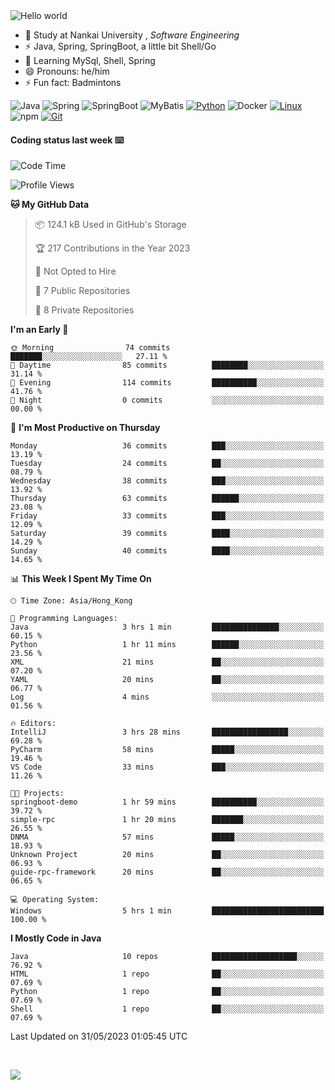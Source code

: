 

<img src="https://raw.githubusercontent.com/sagar-viradiya/sagar-viradiya/master/resources/banner.png" alt="Hello world">


<br/>


- 🍻  Study at Nankai University , _Software Engineering_
- ⚡  Java, Spring, SpringBoot, a little bit Shell/Go
- 🌱 Learning MySql, Shell, Spring
- 😄 Pronouns: he/him
- ⚡ Fun fact: Badmintons

![Java](https://img.shields.io/badge/-Java-007396?style=flat-square&logo=java&logoColor=ffffff)
![Spring](https://img.shields.io/badge/-Spring-green)
![SpringBoot](https://img.shields.io/badge/-SpringBoot-green)
![MyBatis](https://img.shields.io/badge/-MyBatis-yellowgreen)
[![Python](https://img.shields.io/badge/-Python-3776AB?style=flat-square&logo=python&logoColor=ffffff)](https://www.python.org/)
![Docker](https://img.shields.io/badge/Docker-2496ED?style=flat-square&logo=docker&logoColor=ffffff)
[![Linux](https://img.shields.io/badge/-Linux-333333?style=flat-square&logo=linux&logoColor=white)](https://www.linuxfoundation.org/)
![npm](https://img.shields.io/badge/-NPM-CB3837?style=flat-square&logo=npm&logoColor=white)
[![Git](https://img.shields.io/badge/-Git-f05032?style=flat-square&logo=git&logoColor=white)](https://git-scm.com/)

#### Coding status last week ⌨️

<!--START_SECTION:waka-->
![Code Time](http://img.shields.io/badge/Code%20Time-195%20hrs%2030%20mins-blue)

![Profile Views](http://img.shields.io/badge/Profile%20Views-0-blue)

**🐱 My GitHub Data** 

> 📦 124.1 kB Used in GitHub's Storage 
 > 
> 🏆 217 Contributions in the Year 2023
 > 
> 🚫 Not Opted to Hire
 > 
> 📜 7 Public Repositories 
 > 
> 🔑 8 Private Repositories 
 > 
**I'm an Early 🐤** 

```text
🌞 Morning                74 commits          ███████░░░░░░░░░░░░░░░░░░   27.11 % 
🌆 Daytime                85 commits          ████████░░░░░░░░░░░░░░░░░   31.14 % 
🌃 Evening                114 commits         ██████████░░░░░░░░░░░░░░░   41.76 % 
🌙 Night                  0 commits           ░░░░░░░░░░░░░░░░░░░░░░░░░   00.00 % 
```
📅 **I'm Most Productive on Thursday** 

```text
Monday                   36 commits          ███░░░░░░░░░░░░░░░░░░░░░░   13.19 % 
Tuesday                  24 commits          ██░░░░░░░░░░░░░░░░░░░░░░░   08.79 % 
Wednesday                38 commits          ███░░░░░░░░░░░░░░░░░░░░░░   13.92 % 
Thursday                 63 commits          ██████░░░░░░░░░░░░░░░░░░░   23.08 % 
Friday                   33 commits          ███░░░░░░░░░░░░░░░░░░░░░░   12.09 % 
Saturday                 39 commits          ████░░░░░░░░░░░░░░░░░░░░░   14.29 % 
Sunday                   40 commits          ████░░░░░░░░░░░░░░░░░░░░░   14.65 % 
```


📊 **This Week I Spent My Time On** 

```text
🕑︎ Time Zone: Asia/Hong_Kong

💬 Programming Languages: 
Java                     3 hrs 1 min         ███████████████░░░░░░░░░░   60.15 % 
Python                   1 hr 11 mins        ██████░░░░░░░░░░░░░░░░░░░   23.56 % 
XML                      21 mins             ██░░░░░░░░░░░░░░░░░░░░░░░   07.20 % 
YAML                     20 mins             ██░░░░░░░░░░░░░░░░░░░░░░░   06.77 % 
Log                      4 mins              ░░░░░░░░░░░░░░░░░░░░░░░░░   01.56 % 

🔥 Editors: 
IntelliJ                 3 hrs 28 mins       █████████████████░░░░░░░░   69.28 % 
PyCharm                  58 mins             █████░░░░░░░░░░░░░░░░░░░░   19.46 % 
VS Code                  33 mins             ███░░░░░░░░░░░░░░░░░░░░░░   11.26 % 

🐱‍💻 Projects: 
springboot-demo          1 hr 59 mins        ██████████░░░░░░░░░░░░░░░   39.72 % 
simple-rpc               1 hr 20 mins        ███████░░░░░░░░░░░░░░░░░░   26.55 % 
DNMA                     57 mins             █████░░░░░░░░░░░░░░░░░░░░   18.93 % 
Unknown Project          20 mins             ██░░░░░░░░░░░░░░░░░░░░░░░   06.93 % 
guide-rpc-framework      20 mins             ██░░░░░░░░░░░░░░░░░░░░░░░   06.65 % 

💻 Operating System: 
Windows                  5 hrs 1 min         █████████████████████████   100.00 % 
```

**I Mostly Code in Java** 

```text
Java                     10 repos            ███████████████████░░░░░░   76.92 % 
HTML                     1 repo              ██░░░░░░░░░░░░░░░░░░░░░░░   07.69 % 
Python                   1 repo              ██░░░░░░░░░░░░░░░░░░░░░░░   07.69 % 
Shell                    1 repo              ██░░░░░░░░░░░░░░░░░░░░░░░   07.69 % 
```




 Last Updated on 31/05/2023 01:05:45 UTC
<!--END_SECTION:waka-->

<br/>

![](https://github-profile-trophy.vercel.app/?username=quincysky&column=7)







